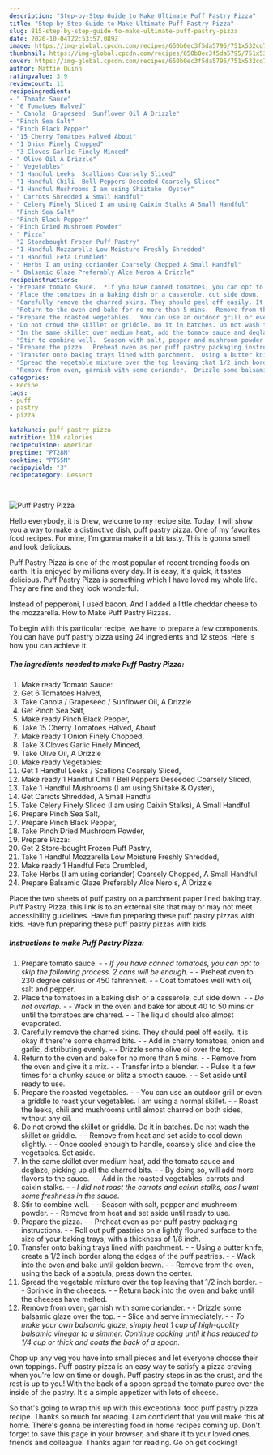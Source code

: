 ```yaml
---
description: "Step-by-Step Guide to Make Ultimate Puff Pastry Pizza"
title: "Step-by-Step Guide to Make Ultimate Puff Pastry Pizza"
slug: 815-step-by-step-guide-to-make-ultimate-puff-pastry-pizza
date: 2020-10-04T22:53:57.089Z
image: https://img-global.cpcdn.com/recipes/650b0ec3f5da5795/751x532cq70/puff-pastry-pizza-recipe-main-photo.jpg
thumbnail: https://img-global.cpcdn.com/recipes/650b0ec3f5da5795/751x532cq70/puff-pastry-pizza-recipe-main-photo.jpg
cover: https://img-global.cpcdn.com/recipes/650b0ec3f5da5795/751x532cq70/puff-pastry-pizza-recipe-main-photo.jpg
author: Mattie Quinn
ratingvalue: 3.9
reviewcount: 11
recipeingredient:
- " Tomato Sauce"
- "6 Tomatoes Halved"
- " Canola  Grapeseed  Sunflower Oil A Drizzle"
- "Pinch Sea Salt"
- "Pinch Black Pepper"
- "15 Cherry Tomatoes Halved About"
- "1 Onion Finely Chopped"
- "3 Cloves Garlic Finely Minced"
- " Olive Oil A Drizzle"
- " Vegetables"
- "1 Handful Leeks  Scallions Coarsely Sliced"
- "1 Handful Chili  Bell Peppers Deseeded Coarsely Sliced"
- "1 Handful Mushrooms I am using Shiitake  Oyster"
- " Carrots Shredded A Small Handful"
- " Celery Finely Sliced I am using Caixin Stalks A Small Handful"
- "Pinch Sea Salt"
- "Pinch Black Pepper"
- "Pinch Dried Mushroom Powder"
- " Pizza"
- "2 Storebought Frozen Puff Pastry"
- "1 Handful Mozzarella Low Moisture Freshly Shredded"
- "1 Handful Feta Crumbled"
- " Herbs I am using coriander Coarsely Chopped A Small Handful"
- " Balsamic Glaze Preferably Alce Neros A Drizzle"
recipeinstructions:
- "Prepare tomato sauce.  *If you have canned tomatoes, you can opt to skip the following process. 2 cans will be enough.*  Preheat oven to 230 degree celsius or 450 fahrenheit.  Coat tomatoes well with oil, salt and pepper."
- "Place the tomatoes in a baking dish or a casserole, cut side down.  *Do not overlap.*  Wack in the oven and bake for about 40 to 50 mins or until the tomatoes are charred.  The liquid should also almost evaporated."
- "Carefully remove the charred skins. They should peel off easily. It is okay if there&#39;re some charred bits.  Add in cherry tomatoes, onion and garlic, distributing evenly.  Drizzle some olive oil over the top."
- "Return to the oven and bake for no more than 5 mins.  Remove from the oven and give it a mix.  Transfer into a blender.  Pulse it a few times for a chunky sauce or blitz a smooth sauce.  Set aside until ready to use."
- "Prepare the roasted vegetables.  You can use an outdoor grill or even a griddle to roast your vegetables. I am using a normal skillet.  Roast the leeks, chili and mushrooms until almost charred on both sides, without any oil."
- "Do not crowd the skillet or griddle. Do it in batches. Do not wash the skillet or griddle.  Remove from heat and set aside to cool down slightly.  Once cooled enough to handle, coarsely slice and dice the vegetables. Set aside."
- "In the same skillet over medium heat, add the tomato sauce and deglaze, picking up all the charred bits.  By doing so, will add more flavors to the sauce.  Add in the roasted vegetables, carrots and caixin stalks.  *I did not roast the carrots and caixin stalks, cos I want some freshness in the sauce.*"
- "Stir to combine well.  Season with salt, pepper and mushroom powder.  Remove from heat and set aside until ready to use."
- "Prepare the pizza.  Preheat oven as per puff pastry packaging instructions.  Roll out puff pastries on a lightly floured surface to the size of your baking trays, with a thickness of 1/8 inch."
- "Transfer onto baking trays lined with parchment.  Using a butter knife, create a 1/2 inch border along the edges of the puff pastries.  Wack into the oven and bake until golden brown.  Remove from the oven, using the back of a spatula, press down the center."
- "Spread the vegetable mixture over the top leaving that 1/2 inch border.  Sprinkle in the cheeses.  Return back into the oven and bake until the cheeses have melted."
- "Remove from oven, garnish with some coriander.  Drizzle some balsamic glaze over the top.  Slice and serve immediately.  *To make your own balsamic glaze, simply heat 1 cup of high-quality balsamic vinegar to a simmer. Continue cooking until it has reduced to 1/4 cup or thick and coats the back of a spoon.*"
categories:
- Recipe
tags:
- puff
- pastry
- pizza

katakunci: puff pastry pizza 
nutrition: 119 calories
recipecuisine: American
preptime: "PT28M"
cooktime: "PT55M"
recipeyield: "3"
recipecategory: Dessert

---
```



![Puff Pastry Pizza](https://img-global.cpcdn.com/recipes/650b0ec3f5da5795/751x532cq70/puff-pastry-pizza-recipe-main-photo.jpg)

Hello everybody, it is Drew, welcome to my recipe site. Today, I will show you a way to make a distinctive dish, puff pastry pizza. One of my favorites food recipes. For mine, I'm gonna make it a bit tasty. This is gonna smell and look delicious.

Puff Pastry Pizza is one of the most popular of recent trending foods on earth. It is enjoyed by millions every day. It is easy, it's quick, it tastes delicious. Puff Pastry Pizza is something which I have loved my whole life. They are fine and they look wonderful.

Instead of pepperoni, I used bacon. And I added a little cheddar cheese to the mozzarella. How to Make Puff Pastry Pizzas.


To begin with this particular recipe, we have to prepare a few components. You can have puff pastry pizza using 24 ingredients and 12 steps. Here is how you can achieve it.

<!--inarticleads1-->

##### The ingredients needed to make Puff Pastry Pizza:

1. Make ready  Tomato Sauce:
1. Get 6 Tomatoes Halved,
1. Take  Canola / Grapeseed / Sunflower Oil, A Drizzle
1. Get Pinch Sea Salt,
1. Make ready Pinch Black Pepper,
1. Take 15 Cherry Tomatoes Halved, About
1. Make ready 1 Onion Finely Chopped,
1. Take 3 Cloves Garlic Finely Minced,
1. Take  Olive Oil, A Drizzle
1. Make ready  Vegetables:
1. Get 1 Handful Leeks / Scallions Coarsely Sliced,
1. Make ready 1 Handful Chili / Bell Peppers Deseeded Coarsely Sliced,
1. Take 1 Handful Mushrooms (I am using Shiitake &amp; Oyster),
1. Get  Carrots Shredded, A Small Handful
1. Take  Celery Finely Sliced (I am using Caixin Stalks), A Small Handful
1. Prepare Pinch Sea Salt,
1. Prepare Pinch Black Pepper,
1. Take Pinch Dried Mushroom Powder,
1. Prepare  Pizza:
1. Get 2 Store-bought Frozen Puff Pastry,
1. Take 1 Handful Mozzarella Low Moisture Freshly Shredded,
1. Make ready 1 Handful Feta Crumbled,
1. Take  Herbs (I am using coriander) Coarsely Chopped, A Small Handful
1. Prepare  Balsamic Glaze Preferably Alce Nero&#39;s, A Drizzle


Place the two sheets of puff pastry on a parchment paper lined baking tray. Puff Pastry Pizza. this link is to an external site that may or may not meet accessibility guidelines. Have fun preparing these puff pastry pizzas with kids. Have fun preparing these puff pastry pizzas with kids. 

<!--inarticleads2-->

##### Instructions to make Puff Pastry Pizza:

1. Prepare tomato sauce. -  - *If you have canned tomatoes, you can opt to skip the following process. 2 cans will be enough.* -  - Preheat oven to 230 degree celsius or 450 fahrenheit. -  - Coat tomatoes well with oil, salt and pepper.
1. Place the tomatoes in a baking dish or a casserole, cut side down. -  - *Do not overlap.* -  - Wack in the oven and bake for about 40 to 50 mins or until the tomatoes are charred. -  - The liquid should also almost evaporated.
1. Carefully remove the charred skins. They should peel off easily. It is okay if there&#39;re some charred bits. -  - Add in cherry tomatoes, onion and garlic, distributing evenly. -  - Drizzle some olive oil over the top.
1. Return to the oven and bake for no more than 5 mins. -  - Remove from the oven and give it a mix. -  - Transfer into a blender. -  - Pulse it a few times for a chunky sauce or blitz a smooth sauce. -  - Set aside until ready to use.
1. Prepare the roasted vegetables. -  - You can use an outdoor grill or even a griddle to roast your vegetables. I am using a normal skillet. -  - Roast the leeks, chili and mushrooms until almost charred on both sides, without any oil.
1. Do not crowd the skillet or griddle. Do it in batches. Do not wash the skillet or griddle. -  - Remove from heat and set aside to cool down slightly. -  - Once cooled enough to handle, coarsely slice and dice the vegetables. Set aside.
1. In the same skillet over medium heat, add the tomato sauce and deglaze, picking up all the charred bits. -  - By doing so, will add more flavors to the sauce. -  - Add in the roasted vegetables, carrots and caixin stalks. -  - *I did not roast the carrots and caixin stalks, cos I want some freshness in the sauce.*
1. Stir to combine well. -  - Season with salt, pepper and mushroom powder. -  - Remove from heat and set aside until ready to use.
1. Prepare the pizza. -  - Preheat oven as per puff pastry packaging instructions. -  - Roll out puff pastries on a lightly floured surface to the size of your baking trays, with a thickness of 1/8 inch.
1. Transfer onto baking trays lined with parchment. -  - Using a butter knife, create a 1/2 inch border along the edges of the puff pastries. -  - Wack into the oven and bake until golden brown. -  - Remove from the oven, using the back of a spatula, press down the center.
1. Spread the vegetable mixture over the top leaving that 1/2 inch border. -  - Sprinkle in the cheeses. -  - Return back into the oven and bake until the cheeses have melted.
1. Remove from oven, garnish with some coriander. -  - Drizzle some balsamic glaze over the top. -  - Slice and serve immediately. -  - *To make your own balsamic glaze, simply heat 1 cup of high-quality balsamic vinegar to a simmer. Continue cooking until it has reduced to 1/4 cup or thick and coats the back of a spoon.*


Chop up any veg you have into small pieces and let everyone choose their own toppings. Puff pastry pizza is an easy way to satisfy a pizza craving when you&#39;re low on time or dough. Puff pastry steps in as the crust, and the rest is up to you! With the back of a spoon spread the tomato puree over the inside of the pastry. It&#39;s a simple appetizer with lots of cheese. 

So that's going to wrap this up with this exceptional food puff pastry pizza recipe. Thanks so much for reading. I am confident that you will make this at home. There's gonna be interesting food in home recipes coming up. Don't forget to save this page in your browser, and share it to your loved ones, friends and colleague. Thanks again for reading. Go on get cooking!
